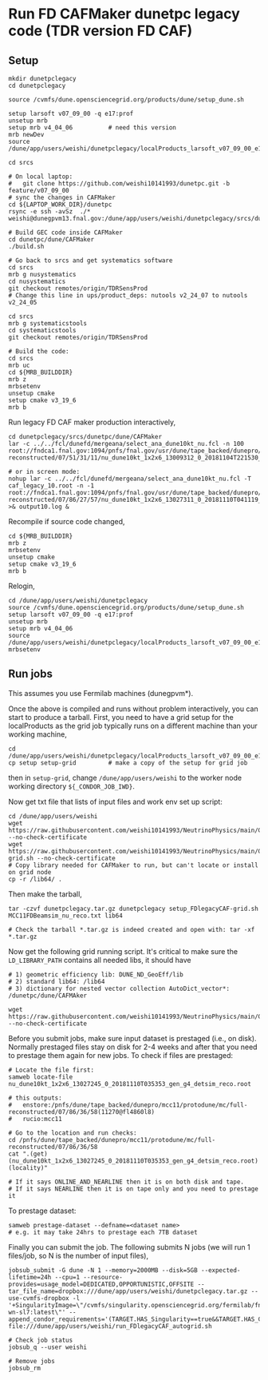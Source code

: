 # Run FD CAFMaker dunetpc legacy code (TDR version FD CAF)

## Setup

```
mkdir dunetpclegacy
cd dunetpclegacy

source /cvmfs/dune.opensciencegrid.org/products/dune/setup_dune.sh

setup larsoft v07_09_00 -q e17:prof
unsetup mrb
setup mrb v4_04_06          # need this version
mrb newDev
source /dune/app/users/weishi/dunetpclegacy/localProducts_larsoft_v07_09_00_e17_prof/setup

cd srcs

# On local laptop:
#   git clone https://github.com/weishi10141993/dunetpc.git -b feature/v07_09_00
# sync the changes in CAFMaker
cd ${LAPTOP_WORK_DIR}/dunetpc
rsync -e ssh -avSz  ./* weishi@dunegpvm13.fnal.gov:/dune/app/users/weishi/dunetpclegacy/srcs/dunetpc

# Build GEC code inside CAFMaker
cd dunetpc/dune/CAFMaker
./build.sh

# Go back to srcs and get systematics software
cd srcs    
mrb g nusystematics
cd nusystematics
git checkout remotes/origin/TDRSensProd
# Change this line in ups/product_deps: nutools v2_24_07 to nutools v2_24_05

cd srcs
mrb g systematicstools
cd systematicstools
git checkout remotes/origin/TDRSensProd

# Build the code:
cd srcs
mrb uc
cd ${MRB_BUILDDIR}       
mrb z
mrbsetenv
unsetup cmake
setup cmake v3_19_6
mrb b
```

Run legacy FD CAF maker production interactively,

```
cd dunetpclegacy/srcs/dunetpc/dune/CAFMaker
lar -c ../../fcl/dunefd/mergeana/select_ana_dune10kt_nu.fcl -n 100 root://fndca1.fnal.gov:1094/pnfs/fnal.gov/usr/dune/tape_backed/dunepro/mcc11/protodune/mc/full-reconstructed/07/51/31/11/nu_dune10kt_1x2x6_13009312_0_20181104T221530_gen_g4_detsim_reco.root

# or in screen mode:
nohup lar -c ../../fcl/dunefd/mergeana/select_ana_dune10kt_nu.fcl -T caf_legacy_10.root -n -1 root://fndca1.fnal.gov:1094/pnfs/fnal.gov/usr/dune/tape_backed/dunepro/mcc11/protodune/mc/full-reconstructed/07/86/27/57/nu_dune10kt_1x2x6_13027311_0_20181110T041119_gen_g4_detsim_reco.root >& output10.log &
```

Recompile if source code changed,

```
cd ${MRB_BUILDDIR}                   
mrb z
mrbsetenv  
unsetup cmake
setup cmake v3_19_6
mrb b
```

Relogin,

```
cd /dune/app/users/weishi/dunetpclegacy
source /cvmfs/dune.opensciencegrid.org/products/dune/setup_dune.sh
setup larsoft v07_09_00 -q e17:prof
unsetup mrb
setup mrb v4_04_06
source /dune/app/users/weishi/dunetpclegacy/localProducts_larsoft_v07_09_00_e17_prof/setup
mrbsetenv
```

## Run jobs

This assumes you use Fermilab machines (dunegpvm*).

Once the above is compiled and runs without problem interactively, you can start to produce a tarball. First, you need to have a grid setup for the localProducts as the grid job typically runs on a different machine than your working machine,

```
cd /dune/app/users/weishi/dunetpclegacy/localProducts_larsoft_v07_09_00_e17_prof
cp setup setup-grid         # make a copy of the setup for grid job
```

then in ```setup-grid```, change ```/dune/app/users/weishi``` to the worker node working directory ```${_CONDOR_JOB_IWD}```.

Now get txt file that lists of input files and work env set up script:

```
cd /dune/app/users/weishi
wget https://raw.githubusercontent.com/weishi10141993/NeutrinoPhysics/main/GEC/FDCAFlegacy/MCC11FDBeamSim/MCC11FDBeamsim_nu_reco.txt --no-check-certificate
wget https://raw.githubusercontent.com/weishi10141993/NeutrinoPhysics/main/GEC/FDCAFlegacy/setup_FDlegacyCAF-grid.sh --no-check-certificate
# Copy library needed for CAFMaker to run, but can't locate or install on grid node
cp -r /lib64/ .
```

Then make the tarball,

```
tar -czvf dunetpclegacy.tar.gz dunetpclegacy setup_FDlegacyCAF-grid.sh MCC11FDBeamsim_nu_reco.txt lib64

# Check the tarball *.tar.gz is indeed created and open with: tar -xf *.tar.gz
```

Now get the following grid running script. It's critical to make sure the ```LD_LIBRARY_PATH``` contains all needed libs, it should have
```
# 1) geometric efficiency lib: DUNE_ND_GeoEff/lib
# 2) standard lib64: /lib64
# 3) dictionary for nested vector collection AutoDict_vector*: /dunetpc/dune/CAFMAker

wget https://raw.githubusercontent.com/weishi10141993/NeutrinoPhysics/main/GEC/FDCAFlegacy/run_FDlegacyCAF_autogrid.sh --no-check-certificate
```

Before you submit jobs, make sure input dataset is prestaged (i.e., on disk). Normally prestaged files stay on disk for 2-4 weeks and after that you need to prestage them again for new jobs. To check if files are prestaged:
```
# Locate the file first:
samweb locate-file nu_dune10kt_1x2x6_13027245_0_20181110T035353_gen_g4_detsim_reco.root

# this outputs:
#   enstore:/pnfs/dune/tape_backed/dunepro/mcc11/protodune/mc/full-reconstructed/07/86/36/58(11270@fl4860l8)
#   rucio:mcc11

# Go to the location and run checks:
cd /pnfs/dune/tape_backed/dunepro/mcc11/protodune/mc/full-reconstructed/07/86/36/58
cat ".(get)(nu_dune10kt_1x2x6_13027245_0_20181110T035353_gen_g4_detsim_reco.root)(locality)"

# If it says ONLINE_AND_NEARLINE then it is on both disk and tape.
# If it says NEARLINE then it is on tape only and you need to prestage it
```
To prestage dataset:
```
samweb prestage-dataset --defname=<dataset name>
# e.g. it may take 24hrs to prestage each 7TB dataset
```

Finally you can submit the job. The following submits N jobs (we will run 1 files/job, so N is the number of input files),
```
jobsub_submit -G dune -N 1 --memory=2000MB --disk=5GB --expected-lifetime=24h --cpu=1 --resource-provides=usage_model=DEDICATED,OPPORTUNISTIC,OFFSITE --tar_file_name=dropbox:///dune/app/users/weishi/dunetpclegacy.tar.gz --use-cvmfs-dropbox -l '+SingularityImage=\"/cvmfs/singularity.opensciencegrid.org/fermilab/fnal-wn-sl7:latest\"' --append_condor_requirements='(TARGET.HAS_Singularity==true&&TARGET.HAS_CVMFS_dune_opensciencegrid_org==true&&TARGET.HAS_CVMFS_larsoft_opensciencegrid_org==true&&TARGET.CVMFS_dune_opensciencegrid_org_REVISION>=1105&&TARGET.HAS_CVMFS_fifeuser1_opensciencegrid_org==true&&TARGET.HAS_CVMFS_fifeuser2_opensciencegrid_org==true&&TARGET.HAS_CVMFS_fifeuser3_opensciencegrid_org==true&&TARGET.HAS_CVMFS_fifeuser4_opensciencegrid_org==true)' file:///dune/app/users/weishi/run_FDlegacyCAF_autogrid.sh
```

```
# Check job status
jobsub_q --user weishi

# Remove jobs
jobsub_rm
```
